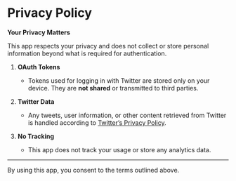 # Privacy Policy

**Your Privacy Matters**

This app respects your privacy and does not collect or store personal information beyond what is required for authentication.

1. **OAuth Tokens**

   - Tokens used for logging in with Twitter are stored only on your device. They are **not shared** or transmitted to third parties.

2. **Twitter Data**

   - Any tweets, user information, or other content retrieved from Twitter is handled according to [Twitter’s Privacy Policy](https://twitter.com/en/privacy).

3. **No Tracking**
   - This app does not track your usage or store any analytics data.

---

By using this app, you consent to the terms outlined above.
